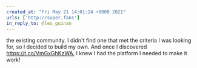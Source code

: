```yaml
---
created_at: "Fri May 21 14:01:24 +0000 2021"
urls: ['http://super.fans']
in_reply_to: @leo_guinan
---
```


the existing community. I didn't find one that met the criteria I was looking for, so I decided to build my own. And once I discovered https://t.co/VmGxGhKzWA, I knew I had the platform I needed to make it work!